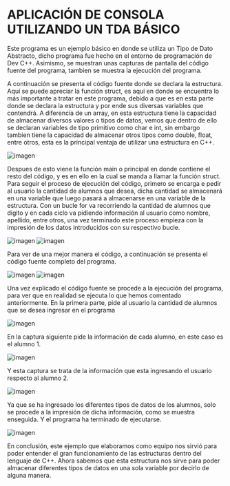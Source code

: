# APLICACIÓN DE CONSOLA UTILIZANDO UN TDA BÁSICO


Este programa es un ejemplo básico en donde se utiliza un Tipo de Dato Abstracto, dicho programa fue hecho en el entorno de programación de Dev C++. Asimismo, se muestran unas capturas de pantalla del código fuente del programa, tambien se muestra la ejecución del programa.

A continuación se presenta el código fuente donde se declara la estructura.
Aquí se puede apreciar la función struct, es aqui en donde se encuentra lo más importante a tratar en este programa, debido a que es en esta parte donde se declara la estructura y por ende sus diversas variables que contendrá. A diferencia de un array, en esta estructura tiene la capacidad de almacenar diversos valores o tipos de datos, vemos que dentro de ello se declaran variables de tipo primitivo como char e int, sin embargo tambien tiene la capacidad de almacenar otros tipos como double, float, entre otros, esta es la principal ventaja de utilizar una estructura en C++.

![imagen](https://user-images.githubusercontent.com/71055467/95806389-2562e800-0ccd-11eb-80f7-cca6442fb1c7.png)

Despues de esto viene la función main o principal en donde contiene el resto del código, y es en ello en la cual se manda a llamar la función struct.
Para seguir el proceso de ejecución del código, primero se encarga e pedir al usuario la cantidad de alumnos que desea, dicha cantidad se almacenará en una variable que luego pasará a almacenarse en una variable de la estructura.
Con un bucle for va recorriendo la cantidad de alumnos que digito y en cada ciclo va pidiendo información al usuario como nombre, apellido, entre otros, una vez terminado este proceso empieza con la impresión de los datos introducidos con su respectivo bucle.

![imagen](https://user-images.githubusercontent.com/71055467/95806749-06188a80-0cce-11eb-99e3-c4c2ffc1d6cb.png)
![imagen](https://user-images.githubusercontent.com/71055467/95806770-13357980-0cce-11eb-9b0c-1be32279658d.png)

Para ver de una mejor manera el código, a continuación se presenta el código fuente completo del programa.

![imagen](https://user-images.githubusercontent.com/71055467/95806124-93f37600-0ccc-11eb-8e8b-4feffc136eaa.png)
![imagen](https://user-images.githubusercontent.com/71055467/95806145-a2da2880-0ccc-11eb-9b48-98040b73568c.png)

Una vez explicado el código fuente se procede a la ejecución del programa, para ver que en realidad se ejecuta lo que hemos comentado anteriormente.
En la primera parte, pide al usuario la cantidad de alumnos que se desea ingresar en el programa

![imagen](https://user-images.githubusercontent.com/71055467/95806923-8ccd6780-0cce-11eb-82f9-519349292a79.png)

En la captura siguiente pide la información de cada alumno, en este caso es el alumno 1.

![imagen](https://user-images.githubusercontent.com/71055467/95807038-d1590300-0cce-11eb-8a24-277c3b3398fb.png)

Y esta captura se trata de la información que esta ingresando el usuario respecto al alumno 2.

![imagen](https://user-images.githubusercontent.com/71055467/95807148-0d8c6380-0ccf-11eb-9d94-f09c56fb9b5f.png)

Ya que se ha ingresado los diferentes tipos de datos de los alumnos, solo se procede a la impresión de dicha información, como se muestra enseguida. Y el programa ha terminado de ejecutarse.

![imagen](https://user-images.githubusercontent.com/71055467/95807248-49bfc400-0ccf-11eb-9284-ca00592a9be6.png)

En conclusión, este ejemplo que elaboramos como equipo nos sirvió para poder entender el gran funcionamiento de las estructuras dentro del lenguaje de C++. Ahora sabemos que esta estructura nos sirve para poder almacenar diferentes tipos de datos en una sola variable por decirlo de alguna manera.
